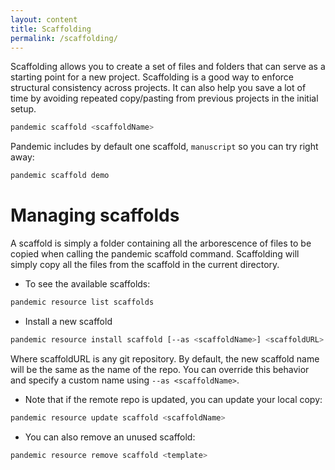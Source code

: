 ```yaml
---
layout: content
title: Scaffolding
permalink: /scaffolding/
---
```


Scaffolding allows you to create a set of files and folders that can serve as a starting point for a new project. Scaffolding is a good way to enforce structural consistency across projects. It can also help you save a lot of time by avoiding repeated copy/pasting from previous projects in the initial setup.

```bash
pandemic scaffold <scaffoldName>
```

Pandemic includes by default one scaffold, `manuscript` so you can try right away:


```bash
pandemic scaffold demo
```

# Managing scaffolds

A scaffold is simply a folder containing all the arborescence of files to be copied when calling the pandemic scaffold command. Scaffolding will simply copy all the files from the scaffold in the current directory.

- To see the available scaffolds:

```bash
pandemic resource list scaffolds
```

- Install a new scaffold

```bash
pandemic resource install scaffold [--as <scaffoldName>] <scaffoldURL>
```

Where scaffoldURL is any git repository. By default, the new scaffold name will be the same as the name of the repo. You can override this behavior and specify a custom name using `--as <scaffoldName>`.

- Note that if the remote repo is updated, you can update your local copy:

```bash
pandemic resource update scaffold <scaffoldName>
```

- You can also remove an unused scaffold:

```bash
pandemic resource remove scaffold <template>
```
